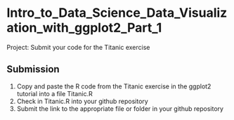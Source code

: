 # Intro_to_Data_Science_Data_Visualization_with_ggplot2_Part_1
Project: Submit your code for the Titanic exercise

## Submission

1. Copy and paste the R code from the Titanic exercise in the ggplot2 tutorial into a file Titanic.R
2. Check in Titanic.R into your github repository
3. Submit the link to the appropriate file or folder in your github repository
